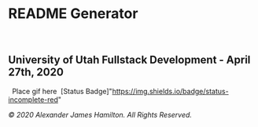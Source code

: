 # README Generator
​
## University of Utah Fullstack Development - April 27th, 2020
​
​
Place gif here
​
[Status Badge]"https://img.shields.io/badge/status-incomplete-red"















*© 2020 Alexander James Hamilton. All Rights Reserved.*
